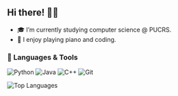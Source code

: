 ## Hi there! 👋✨
- 🎓 I’m currently studying computer science @ PUCRS.
- 🎵 I enjoy playing piano and coding.
<!-- 🌱 I’m currently learning C++ for advanced algorithms and exploring deep learning.-->

### 🚀 Languages & Tools
![Python](https://img.shields.io/badge/-Python-3776AB?logo=python&logoColor=white&style=flat)
![Java](https://img.shields.io/badge/-Java-007396?logo=java&logoColor=white&style=flat)
![C++](https://img.shields.io/badge/-C++-00599C?logo=c%2B%2B&logoColor=white&style=flat)
![Git](https://img.shields.io/badge/-Git-F05032?logo=git&logoColor=white&style=flat)

![Top Languages](https://github-readme-stats.vercel.app/api/top-langs/?username=nicolaszk&layout=compact&theme=radical)


